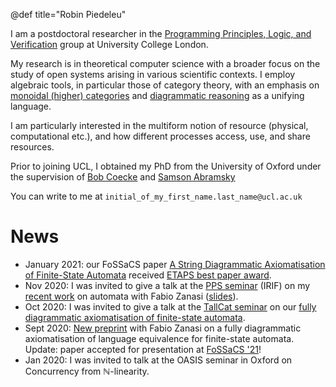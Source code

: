 @def title="Robin Piedeleu"

I am a postdoctoral researcher in the [Programming Principles, Logic, and Verification](http://pplv.cs.ucl.ac.uk/welcome/) group at University College London.

My research is in theoretical computer science with a broader focus on the study of open systems arising in various scientific contexts. I employ algebraic tools, in particular those of category theory, with an emphasis on [monoidal (higher) categories](https://en.wikipedia.org/wiki/Monoidal_category) and [diagrammatic reasoning](https://en.wikipedia.org/wiki/String_diagram) as a unifying language.

I am particularly interested in the multiform notion of resource (physical, computational etc.), and how different processes access, use, and share resources.

Prior to joining UCL, I obtained my PhD from the University of Oxford under the supervision of [Bob Coecke](http://www.cs.ox.ac.uk/people/bob.coecke/) and [Samson Abramsky](https://www.cs.ox.ac.uk/people/samson.abramsky/)

You can write to me at `initial_of_my_first_name.last_name@ucl.ac.uk`

# News

* January 2021: our FoSSaCS paper [A String Diagrammatic Axiomatisation of Finite-State Automata](https://arxiv.org/abs/2009.14576) received [ETAPS best paper award](https://eatcs.org/index.php/best-etaps-paper). 
* Nov 2020: I was invited to give a talk at the [PPS seminar](https://www.irif.fr/seminaires/pps/index) (IRIF) on my [ recent work](https://arxiv.org/abs/2009.14576) on automata with Fabio Zanasi ([slides](/slides/pps-11-20.pdf)).
* Oct 2020: I was invited to give a talk at the [TallCat seminar](https://compose.ioc.ee/seminars/01Oct2020.html) on our [fully diagrammatic axiomatisation of finite-state automata](https://arxiv.org/abs/2009.14576).
* Sept 2020: [New preprint](https://arxiv.org/abs/2009.14576) with Fabio Zanasi on a fully diagrammatic axiomatisation of language equivalence for finite-state automata. Update: paper accepted for presentation at [FoSSaCS '21](https://etaps.org/2021/fossacs)! 
* Jan 2020: I was invited to talk at the OASIS seminar in Oxford on Concurrency from $\mathbb{N}$-linearity.
